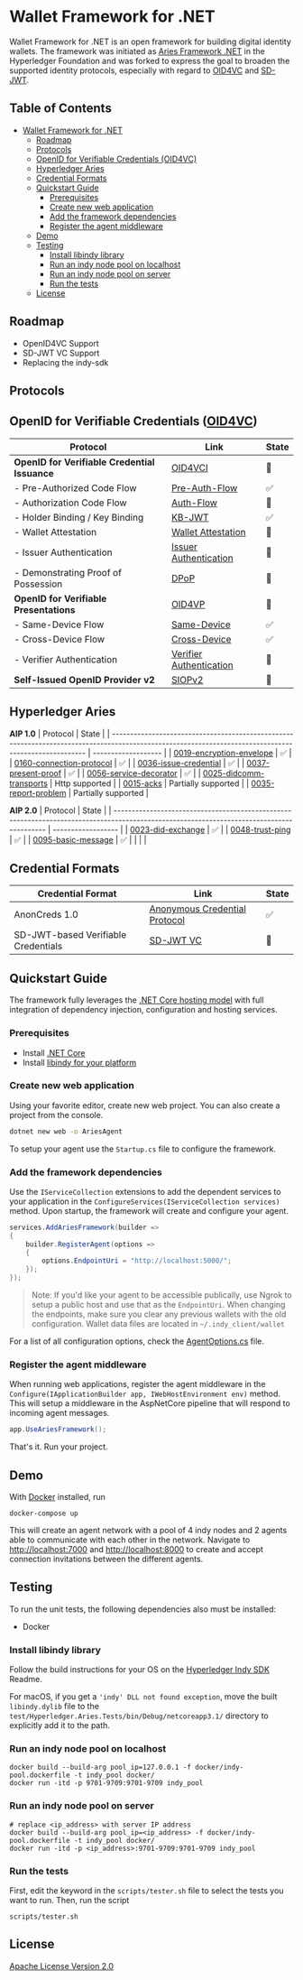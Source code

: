 # Wallet Framework for .NET

Wallet Framework for .NET is an open framework for building digital identity wallets. The framework was initiated as [Aries Framework .NET](https://github.com/hyperledger/aries-framework-dotnet) in the Hyperledger Foundation and was forked to express the goal to broaden the supported identity protocols, especially with regard to [OID4VC](https://openid.net/openid4vc/) and [SD-JWT](https://datatracker.ietf.org/doc/html/draft-ietf-oauth-selective-disclosure-jwt-05).

## Table of Contents <!-- omit in toc -->

- [Wallet Framework for .NET](#wallet-framework-for-net)
  - [Roadmap](#roadmap)
  - [Protocols](#protocols)
  - [OpenID for Verifiable Credentials (OID4VC)](#openid-for-verifiable-credentials-oid4vc)
  - [Hyperledger Aries](#hyperledger-aries)
  - [Credential Formats](#credential-formats)
  - [Quickstart Guide](#quickstart-guide)
    - [Prerequisites](#prerequisites)
    - [Create new web application](#create-new-web-application)
    - [Add the framework dependencies](#add-the-framework-dependencies)
    - [Register the agent middleware](#register-the-agent-middleware)
  - [Demo](#demo)
  - [Testing](#testing)
    - [Install libindy library](#install-libindy-library)
    - [Run an indy node pool on localhost](#run-an-indy-node-pool-on-localhost)
    - [Run an indy node pool on server](#run-an-indy-node-pool-on-server)
    - [Run the tests](#run-the-tests)
  - [License](#license)

## Roadmap
- OpenID4VC Support
- SD-JWT VC Support
- Replacing the indy-sdk


## Protocols

## OpenID for Verifiable Credentials ([OID4VC](https://openid.net/sg/openid4vc/specifications/))

| Protocol                            | Link                                                                                                                                             | State          |
|-------------------------------------|--------------------------------------------------------------------------------------------------------------------------------------------------| -------------- |
| **OpenID for Verifiable Credential Issuance** | [OID4VCI](https://openid.github.io/OpenID4VCI/openid-4-verifiable-credential-issuance-wg-draft.html)                                             | :construction: |
| - Pre-Authorized Code Flow          | [Pre-Auth-Flow](https://openid.github.io/OpenID4VCI/openid-4-verifiable-credential-issuance-wg-draft.html#name-pre-authorized-code-flow)         | :white_check_mark: |
| - Authorization Code Flow           | [Auth-Flow](https://openid.github.io/OpenID4VCI/openid-4-verifiable-credential-issuance-wg-draft.html#name-authorization-code-flow)              | :construction: |
| - Holder Binding / Key Binding      | [KB-JWT](https://openid.github.io/OpenID4VCI/openid-4-verifiable-credential-issuance-wg-draft.html#name-binding-the-issued-credenti)             | :white_check_mark: |
| - Wallet Attestation                | [Wallet Attestation](https://openid.github.io/OpenID4VCI/openid-4-verifiable-credential-issuance-wg-draft.html#name-trust-between-wallet-and-is) | :construction: |
| - Issuer Authentication             | [Issuer Authentication](https://openid.github.io/oid4vc-haip-sd-jwt-vc/draft-oid4vc-haip-sd-jwt-vc.html#name-issuer-identification-and-k)        | :construction: |
| - Demonstrating Proof of Possession | [DPoP](https://openid.github.io/oid4vc-haip-sd-jwt-vc/draft-oid4vc-haip-sd-jwt-vc.html#name-crypto-suites)                                       | :construction: |
| **OpenID for Verifiable Presentations** | [OID4VP](https://openid.net/specs/openid-4-verifiable-presentations-1_0-ID2.html)                                                                | :construction: |
| - Same-Device Flow                  | [Same-Device](https://openid.github.io/OpenID4VP/openid-4-verifiable-presentations-wg-draft.html#name-same-device-flow)                          | :white_check_mark: |
| - Cross-Device Flow                 | [Cross-Device](https://openid.github.io/OpenID4VP/openid-4-verifiable-presentations-wg-draft.html#name-cross-device-flow)                        | :white_check_mark: |                                      | :white_check_mark: |
| - Verifier Authentication           | [Verifier Authentication](https://openid.github.io/OpenID4VP/openid-4-verifiable-presentations-wg-draft.html#name-verifier-metadata-managemen)   | :construction: |
| **Self-Issued OpenID Provider v2**  | [SIOPv2](https://openid.net/specs/openid-connect-self-issued-v2-1_0-ID1.html)                                                                    | :construction: |

## Hyperledger Aries

**AIP 1.0**
| Protocol                                                                                                                                              | State               |
| ----------------------------------------------------------------------------------------------------------------------------------------------------- | ------------------- |
| [0019-encryption-envelope](https://github.com/hyperledger/aries-rfcs/tree/9b0aaa39df7e8bd434126c4b33c097aae78d65bf/features/0019-encryption-envelope) | :white_check_mark:  |
| [0160-connection-protocol](https://github.com/hyperledger/aries-rfcs/tree/4d9775490359e234ab8d1c152bca6f534e92a38d/features/0160-connection-protocol) | :white_check_mark:  |
| [0036-issue-credential](https://github.com/hyperledger/aries-rfcs/tree/bb42a6c35e0d5543718fb36dd099551ab192f7b0/features/0036-issue-credential)       | :white_check_mark:  |
| [0037-present-proof](https://github.com/hyperledger/aries-rfcs/tree/4fae574c03f9f1013db30bf2c0c676b1122f7149/features/0037-present-proof)             | :white_check_mark:  |
| [0056-service-decorator](https://github.com/hyperledger/aries-rfcs/tree/527849ec3aa2a8fd47a7bb6c57f918ff8bcb5e8c/features/0056-service-decorator)     | :white_check_mark:  |
| [0025-didcomm-transports](https://github.com/hyperledger/aries-rfcs/tree/b490ebe492985e1be9804fc0763119238b2e51ab/features/0025-didcomm-transports)   | Http supported      |
| [0015-acks](https://github.com/hyperledger/aries-rfcs/tree/5cc750f0fe18e3918401489066566f22474e25a8/features/0015-acks)                               | Partially supported |
| [0035-report-problem](https://github.com/hyperledger/aries-rfcs/tree/89d14c15ab35b667e7a9d04fe42d4d48b10468cf/features/0035-report-problem)           | Partially supported |


**AIP 2.0**
| Protocol                                                                                                                                  | State              |
| ----------------------------------------------------------------------------------------------------------------------------------------- | ------------------ |
| [0023-did-exchange](https://github.com/hyperledger/aries-rfcs/tree/bf3d796cc33ce78ed7cde7f5422b10719a68be21/features/0023-did-exchange)   | :white_check_mark: |
| [0048-trust-ping](https://github.com/hyperledger/aries-rfcs/tree/4e78319e5f79df2003ddf37f8f497d0fae20cc63/features/0048-trust-ping)       | :white_check_mark: |
| [0095-basic-message](https://github.com/hyperledger/aries-rfcs/tree/b3a3942ef052039e73cd23d847f42947f8287da2/features/0095-basic-message) | :white_check_mark: |
|                                                                                                                                           |                    |

## Credential Formats

| Credential Format                   | Link                                                                                                                                      | State              |
| ----------------------------------- | ----------------------------------------------------------------------------------------------------------------------------------------- | ------------------ |
| AnonCreds 1.0                       | [Anonymous Credential Protocol](https://hyperledger-indy.readthedocs.io/projects/hipe/en/latest/text/0109-anoncreds-protocol/README.html) | :white_check_mark: |
| SD-JWT-based Verifiable Credentials | [SD-JWT VC](https://datatracker.ietf.org/doc/html/draft-ietf-oauth-sd-jwt-vc-00)                                                          | :construction:     |


## Quickstart Guide

The framework fully leverages the [.NET Core hosting model](https://docs.microsoft.com/en-us/aspnet/core/fundamentals/host/generic-host?view=aspnetcore-3.0) with full integration of dependency injection, configuration and hosting services.

### Prerequisites

- Install [.NET Core](https://dotnet.microsoft.com/download)
- Install [libindy for your platform](https://github.com/hyperledger/indy-sdk/#installing-the-sdk)

### Create new web application

Using your favorite editor, create new web project. You can also create a project from the console.

```bash
dotnet new web -o AriesAgent
```

To setup your agent use the `Startup.cs` file to configure the framework.

### Add the framework dependencies

Use the `IServiceCollection` extensions to add the dependent services to your application in the `ConfigureServices(IServiceCollection services)` method. Upon startup, the framework will create and configure your agent.

```c#
services.AddAriesFramework(builder =>
{
    builder.RegisterAgent(options =>
    {
        options.EndpointUri = "http://localhost:5000/";
    });
});
```

> Note: If you'd like your agent to be accessible publically, use Ngrok to setup a public host and use that as the `EndpointUri`.
> When changing the endpoints, make sure you clear any previous wallets with the old configuration. Wallet data files are located in `~/.indy_client/wallet`

For a list of all configuration options, check the [AgentOptions.cs](https://github.com/hyperledger/aries-framework-dotnet/blob/master/src/Hyperledger.Aries/Configuration/AgentOptions.cs) file.

### Register the agent middleware

When running web applications, register the agent middleware in the `Configure(IApplicationBuilder app, IWebHostEnvironment env)` method. This will setup a middleware in the AspNetCore pipeline that will respond to incoming agent messages.

```c#
app.UseAriesFramework();
```

That's it. Run your project.

## Demo

With [Docker](https://www.docker.com) installed, run

```lang=bash
docker-compose up
```

This will create an agent network with a pool of 4 indy nodes and 2 agents able to communicate with each other in the network.
Navigate to [http://localhost:7000](http://localhost:7000) and [http://localhost:8000](http://localhost:8000) to create and accept connection invitations between the different agents.


## Testing

To run the unit tests, the following dependencies also must be installed: 
- Docker

### Install libindy library
Follow the build instructions for your OS on the [Hyperledger Indy SDK](https://github.com/hyperledger/indy-sdk) Readme. 

For macOS, if you get a `'indy' DLL not found exception`, move the built `libindy.dylib` file to the `test/Hyperledger.Aries.Tests/bin/Debug/netcoreapp3.1/` directory to explicitly add it to the path. 


### Run an indy node pool on localhost
```
docker build --build-arg pool_ip=127.0.0.1 -f docker/indy-pool.dockerfile -t indy_pool docker/
docker run -itd -p 9701-9709:9701-9709 indy_pool
```

### Run an indy node pool on server
```
# replace <ip_address> with server IP address
docker build --build-arg pool_ip=<ip_address> -f docker/indy-pool.dockerfile -t indy_pool docker/
docker run -itd -p <ip_address>:9701-9709:9701-9709 indy_pool
```

### Run the tests
First, edit the keyword in the `scripts/tester.sh` file to select the tests you want to run. Then, run the script
```
scripts/tester.sh 
```

## License

[Apache License Version 2.0](https://github.com/hyperledger/aries-cloudagent-python/blob/master/LICENSE)

